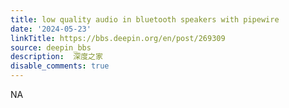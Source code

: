 ```yaml
---
title: low quality audio in bluetooth speakers with pipewire
date: '2024-05-23'
linkTitle: https://bbs.deepin.org/en/post/269309
source: deepin_bbs
description:  深度之家 
disable_comments: true
---
```

NA
